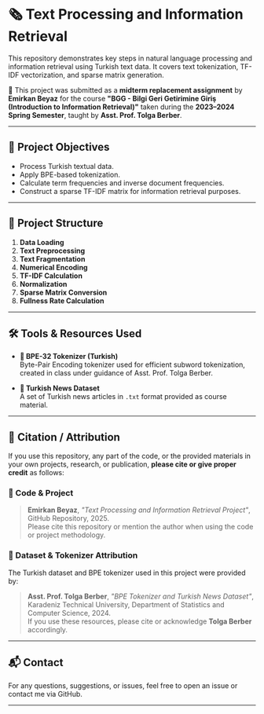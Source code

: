 # 🗞️ Text Processing and Information Retrieval

This repository demonstrates key steps in natural language processing and information retrieval using Turkish text data. It covers text tokenization, TF-IDF vectorization, and sparse matrix generation.

📌 This project was submitted as a **midterm replacement assignment** by **Emirkan Beyaz** for the course **"BGG - Bilgi Geri Getirimine Giriş (Introduction to Information Retrieval)"** taken during the **2023–2024 Spring Semester**, taught by **Asst. Prof. Tolga Berber**.

---

## 🎯 Project Objectives

- Process Turkish textual data.
- Apply BPE-based tokenization.
- Calculate term frequencies and inverse document frequencies.
- Construct a sparse TF-IDF matrix for information retrieval purposes.

---

## 🧩 Project Structure

1. **Data Loading**  
2. **Text Preprocessing**  
3. **Text Fragmentation**  
4. **Numerical Encoding**  
5. **TF-IDF Calculation**  
6. **Normalization**  
7. **Sparse Matrix Conversion**  
8. **Fullness Rate Calculation**

---

## 🛠️ Tools & Resources Used

- **🧠 BPE-32 Tokenizer (Turkish)**  
  Byte-Pair Encoding tokenizer used for efficient subword tokenization, created in class under guidance of Asst. Prof. Tolga Berber.

- **📰 Turkish News Dataset**  
  A set of Turkish news articles in `.txt` format provided as course material.

---

## 📌 Citation / Attribution

If you use this repository, any part of the code, or the provided materials in your own projects, research, or publication, **please cite or give proper credit** as follows:

### 🔹 Code & Project

> **Emirkan Beyaz**, *"Text Processing and Information Retrieval Project"*, GitHub Repository, 2025.  
> Please cite this repository or mention the author when using the code or project methodology.

### 🔹 Dataset & Tokenizer Attribution

The Turkish dataset and BPE tokenizer used in this project were provided by:

> **Asst. Prof. Tolga Berber**, *"BPE Tokenizer and Turkish News Dataset"*,  
> Karadeniz Technical University, Department of Statistics and Computer Science, 2024.  
> If you use these resources, please cite or acknowledge **Tolga Berber** accordingly.

---

## 📬 Contact

For any questions, suggestions, or issues, feel free to open an issue or contact me via GitHub.

---
